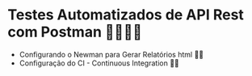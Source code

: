 # Testes Automatizados de API Rest com Postman 🚀🧑🏼‍🚀
- Configurando o Newman para Gerar Relatórios html 📃🌐 
- Configuração do CI - Continuous Integration 🤖🎯
